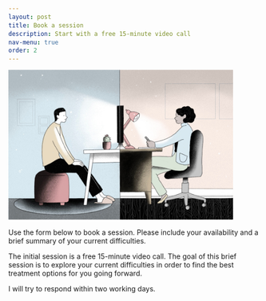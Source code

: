 ```yaml
---
layout: post
title: Book a session
description: Start with a free 15-minute video call
nav-menu: true
order: 2
---
```


<img src="assets/images/therapy.jpg" style="max-height: 300px;">

Use the form below to book a session. Please include your availability and a brief summary of your current difficulties.

The initial session is a free 15-minute video call. The goal of this brief session is to explore your current difficulties in order to find the best treatment options for you going forward.

I will try to respond within two working days. 